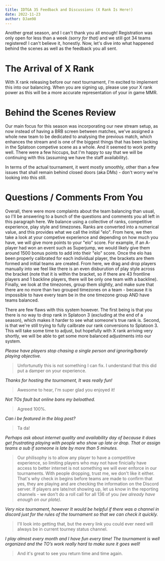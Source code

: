 ```yaml
---
title: IDTGA 35 Feedback and Discussions (X Rank Is Here!)
date: 2022-11-23
author: DJam98
---
```


Another great season, and I can't thank you all enough! Registration was only open for less than a week *(sorry for that)* and we still got 34 teams registered! I can't believe it, honestly. Now, let's dive into what happened behind the scenes as well as the feedback you all sent.

# The Arrival of X Rank

With X rank releasing before our next tournament, I'm excited to implement this into our balancing. When you are signing up, please use your X rank power as this will be a more accurate representation of your in game MMR.

# Behind the Scenes Review

Our main focus for this season was incorporating our new stream setup, as now instead of having a BRB screen between matches, we've assigned a whole new team to be dedicated to analysing the previous match, which enhances the stream and is one of the biggest things that has been lacking in the Splatoon competive scene as a whole. And it seemed to work pretty well. There were a few hiccups, but I'm happy to say that we will be continuing with this (assuming we have the staff availability).

In terms of the actual tournament, it went mostly smoothly, other than a few issues that shall remain behind closed doors (aka DMs) - don't worry we're looking into this still.

# Questions / Comments From You

Overall, there were more complaints about the team balancing than usual, so I'll be answering to a bunch of the questions and comments you all left in this paragraph here. We balance using a collective of ranks, competitive experience, play style and timezones. Ranks are converted into a numerical value, and this provides what we call the initial "elo". From here, we then take a look at your competive experience and depending on how much you have, we will give more points to your "elo" score. For example, if an A- player had won an event such as Superjump, we would likely give them around 1500 bonus points to add into their "elo" score. Once the elo has been properly calibrated for each individual player, the brackets are them formed and initial teams are created. From here, we drag and drop players manually into we feel like there is an even disburution of play style across the bracket (note that it is within the bracket, so if there are 43 frontline players and 1 backline players, there will be only one team with a backline). Finally, we look at the timezones, group them slightly, and make sure that there are no more than two grouped timezones on a team - because it is impossible to have every team be in the one timezone group AND have teams balanced.

There are few flaws with this system however. The first being is that you there is no way to drop rank in Splatoon 3 (excluding at the end of a season), which makes it harder to see what someone's true rank is. Second, is that we're still trying to fully cailbrate our rank conversions to Splatoon 3. This will take some time to adjust, but hopefully with X rank arriving very shortly, we will be able to get some more balanced adjustments into our system.

*Please have players stop chasing a single person and ignoring/barely playing objective.*
> Unfortunutly this is not something I can fix. I understand that this did put a damper on your experience.

*Thanks for hosting the tournament, It was really fun!*
> Awesome to hear, I'm super glad you enjoyed it!

*Not TOs fault but online bans my beloathed.*
> Agreed 100%.

*Can i be featured in the blog post?*
> Ta da!

*Perhaps ask about internet quality and availability day of because it does get frustrating playing with people who show up late or drop. That or assign teams a sub if someone is late by more than 5 minutes.*
> Our philisophy is to allow any player to have a competitive experience, so limiting players who may not have finicially have access to better internet is not something we will ever enforce in our tournaments. With people dropping, trust me, we don't like it either. That's why check in begins before teams are made to confirm that yes, they are playing and are checking the information on the Discord server. If players are late/not showing up, let us know in the reporting channels - we don't do a roll call for all 136 of you *(we already have enough on our plate)*.

*Very nice tournament, however It would be helpful if there was a channel in discord just for the rules of the tournament so that we can check it quickly.*
> I'll look into getting that, but the every link you could ever need will always be in current tourney status channel.

*I play almost every month and I have fun every time! The tournament is well organized and the TO’s work really hard to make sure it goes well!*
> And it's great to see you return time and time again.